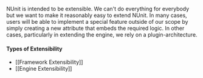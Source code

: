 NUnit is intended to be extensible. We can't do everything for everybody but we want to make it reasonably easy to extend NUnit. In many cases, users will be able to implement a special feature outside of our scope by simply creating a new attribute that embeds the required logic. In other cases, particularly in extending the engine, we rely on a plugin-architecture.

#### Types of Extensibility

* [[Framework Extensibility]]
* [[Engine Extensibility]]